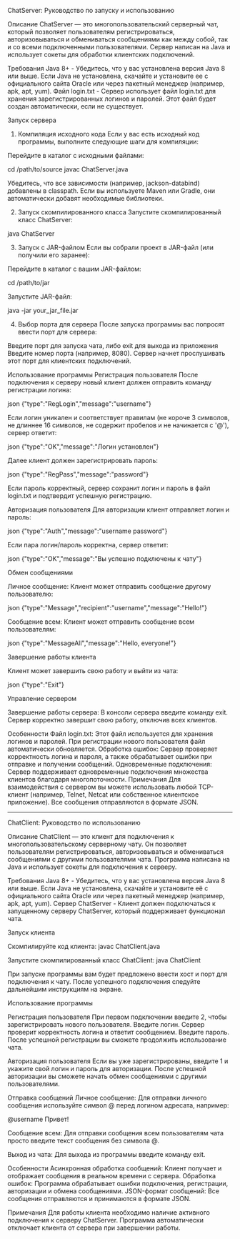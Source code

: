 ChatServer: Руководство по запуску и использованию

Описание
ChatServer — это многопользовательский серверный чат, который позволяет пользователям регистрироваться, авторизовываться и обмениваться сообщениями как между собой, так и со всеми подключенными пользователями. Сервер написан на Java и использует сокеты для обработки клиентских подключений.

Требования
Java 8+ - Убедитесь, что у вас установлена версия Java 8 или выше. Если Java не установлена, скачайте и установите ее с официального сайта Oracle или через пакетный менеджер (например, apk, apt, yum).
Файл login.txt - Сервер использует файл login.txt для хранения зарегистрированных логинов и паролей. Этот файл будет создан автоматически, если не существует.

Запуск сервера
1. Компиляция исходного кода
Если у вас есть исходный код программы, выполните следующие шаги для компиляции:

Перейдите в каталог с исходными файлами:

cd /path/to/source
javac ChatServer.java

Убедитесь, что все зависимости (например, jackson-databind) добавлены в classpath. Если вы используете Maven или Gradle, они автоматически добавят необходимые библиотеки.

2. Запуск скомпилированного класса
Запустите скомпилированный класс ChatServer:

java ChatServer

3. Запуск с JAR-файлом
Если вы собрали проект в JAR-файл (или получили его заранее):

Перейдите в каталог с вашим JAR-файлом:

cd /path/to/jar

Запустите JAR-файл:

java -jar your_jar_file.jar

4. Выбор порта для сервера
После запуска программы вас попросят ввести порт для сервера:

Введите порт для запуска чата, либо exit для выхода из приложения
Введите номер порта (например, 8080). Сервер начнет прослушивать этот порт для клиентских подключений.

Использование программы
Регистрация пользователя
После подключения к серверу новый клиент должен отправить команду регистрации логина:

json
{"type":"RegLogin","message":"username"}

Если логин уникален и соответствует правилам (не короче 3 символов, не длиннее 16 символов, не содержит пробелов и не начинается с '@'), сервер ответит:

json
{"type":"OK","message":"Логин установлен"}

Далее клиент должен зарегистрировать пароль:

json
{"type":"RegPass","message":"password"}

Если пароль корректный, сервер сохранит логин и пароль в файл login.txt и подтвердит успешную регистрацию.

Авторизация пользователя
Для авторизации клиент отправляет логин и пароль:

json
{"type":"Auth","message":"username password"}

Если пара логин/пароль корректна, сервер ответит:

json
{"type":"OK","message":"Вы успешно подключены к чату"}

Обмен сообщениями

Личное сообщение: Клиент может отправить сообщение другому пользователю:

json
{"type":"Message","recipient":"username","message":"Hello!"}

Сообщение всем: Клиент может отправить сообщение всем пользователям:

json
{"type":"MessageAll","message":"Hello, everyone!"}

Завершение работы клиента

Клиент может завершить свою работу и выйти из чата:

json
{"type":"Exit"}

Управление сервером

Завершение работы сервера: В консоли сервера введите команду exit. Сервер корректно завершит свою работу, отключив всех клиентов.

Особенности
Файл login.txt: Этот файл используется для хранения логинов и паролей. При регистрации нового пользователя файл автоматически обновляется.
Обработка ошибок: Сервер проверяет корректность логина и пароля, а также обрабатывает ошибки при отправке и получении сообщений.
Одновременные подключения: Сервер поддерживает одновременные подключения множества клиентов благодаря многопоточности.
Примечания
Для взаимодействия с сервером вы можете использовать любой TCP-клиент (например, Telnet, Netcat или собственное клиентское приложение).
Все сообщения отправляются в формате JSON.


------------------------------------


ChatClient: Руководство по использованию

Описание
ChatClient — это клиент для подключения к многопользовательскому серверному чату. Он позволяет пользователям регистрироваться, авторизовываться и обмениваться сообщениями с другими пользователями чата. Программа написана на Java и использует сокеты для подключения к серверу.

Требования
Java 8+ - Убедитесь, что у вас установлена версия Java 8 или выше. Если Java не установлена, скачайте и установите её с официального сайта Oracle или через пакетный менеджер (например, apk, apt, yum).
Сервер ChatServer - Клиент должен подключаться к запущенному серверу ChatServer, который поддерживает функционал чата.

Запуск клиента

Скомпилируйте код клиента:
javac ChatClient.java

Запустите скомпилированный класс ChatClient:
java ChatClient

При запуске программы вам будет предложено ввести хост и порт для подключения к чату. После успешного подключения следуйте дальнейшим инструкциям на экране.

Использование программы

Регистрация пользователя
При первом подключении введите 2, чтобы зарегистрировать нового пользователя.
Введите логин. Сервер проверит корректность логина и ответит сообщением.
Введите пароль. После успешной регистрации вы сможете продолжить использование чата.

Авторизация пользователя
Если вы уже зарегистрированы, введите 1 и укажите свой логин и пароль для авторизации.
После успешной авторизации вы сможете начать обмен сообщениями с другими пользователями.

Отправка сообщений
Личное сообщение: Для отправки личного сообщения используйте символ @ перед логином адресата, например:

@username Привет!

Сообщение всем: Для отправки сообщения всем пользователям чата просто введите текст сообщения без символа @.

Выход из чата: Для выхода из программы введите команду exit.

Особенности
Асинхронная обработка сообщений: Клиент получает и отображает сообщения в реальном времени с сервера.
Обработка ошибок: Программа обрабатывает ошибки подключения, регистрации, авторизации и обмена сообщениями.
JSON-формат сообщений: Все сообщения отправляются и принимаются в формате JSON.

Примечания
Для работы клиента необходимо наличие активного подключения к серверу ChatServer.
Программа автоматически отключает клиента от сервера при завершении работы.
